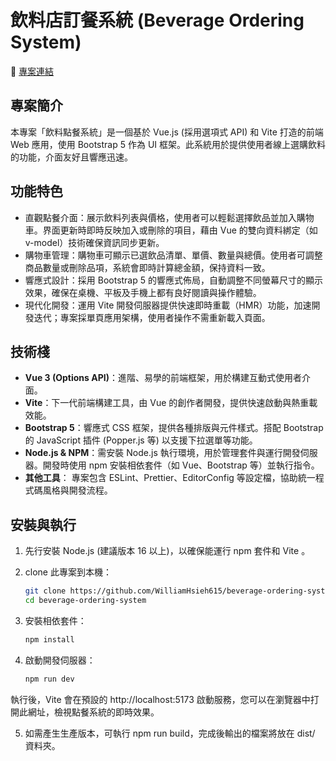 # 飲料店訂餐系統 (Beverage Ordering System)

🔗 [專案連結](https://williamhsieh615.github.io/beverage-ordering-system/)

## 專案簡介

本專案「飲料點餐系統」是一個基於 Vue.js (採用選項式 API) 和 Vite 打造的前端 Web 應用，使用 Bootstrap 5 作為 UI 框架。此系統用於提供使用者線上選購飲料的功能，介面友好且響應迅速。

## 功能特色

- 直觀點餐介面：展示飲料列表與價格，使用者可以輕鬆選擇飲品並加入購物車。界面更新時即時反映加入或刪除的項目，藉由 Vue 的雙向資料綁定（如 v-model）技術確保資訊同步更新。
- 購物車管理：購物車可顯示已選飲品清單、單價、數量與總價。使用者可調整商品數量或刪除品項，系統會即時計算總金額，保持資料一致。
- 響應式設計：採用 Bootstrap 5 的響應式佈局，自動調整不同螢幕尺寸的顯示效果，確保在桌機、平板及手機上都有良好閱讀與操作體驗。
- 現代化開發：運用 Vite 開發伺服器提供快速即時重載（HMR）功能，加速開發迭代；專案採單頁應用架構，使用者操作不需重新載入頁面。

## 技術棧

- **Vue 3 (Options API)**：進階、易學的前端框架，用於構建互動式使用者介面。
- **Vite**：下一代前端構建工具，由 Vue 的創作者開發，提供快速啟動與熱重載效能。
- **Bootstrap 5**：響應式 CSS 框架，提供各種排版與元件樣式。搭配 Bootstrap 的 JavaScript 插件 (Popper.js 等) 以支援下拉選單等功能。
- **Node.js & NPM**：需安裝 Node.js 執行環境，用於管理套件與運行開發伺服器。開發時使用 npm 安裝相依套件（如 Vue、Bootstrap 等）並執行指令。
- **其他工具**： 專案包含 ESLint、Prettier、EditorConfig 等設定檔，協助統一程式碼風格與開發流程。

## 安裝與執行

1. 先行安裝 Node.js (建議版本 16 以上)，以確保能運行 npm 套件和 Vite 。

2. clone 此專案到本機：
    ```bash
    git clone https://github.com/WilliamHsieh615/beverage-ordering-system.git
    cd beverage-ordering-system

3. 安裝相依套件：
    ```bash
    npm install

4. 啟動開發伺服器：
    ```bash
    npm run dev

  執行後，Vite 會在預設的 http://localhost:5173 啟動服務，您可以在瀏覽器中打開此網址，檢視點餐系統的即時效果。

5. 如需產生生產版本，可執行 npm run build，完成後輸出的檔案將放在 dist/ 資料夾。
  





